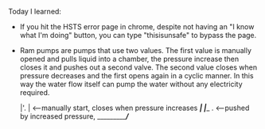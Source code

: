 Today I learned:

- If you hit the HSTS error page in chrome, despite not having an "I know what I'm doing" button, you can type "thisisunsafe" to bypass the page.

- Ram pumps are pumps that use two values.  The first value is manually opened and pulls liquid into a chamber, the pressure increase then closes it and pushes out a second valve.  The second value closes when pressure decreases and the first opens again in a cyclic manner.  In this way the water flow itself can pump the water without any electricity required.
       
     |'. | <--manually start, closes when pressure increases
_____|   |______
             . <--pushed by increased pressure, 
____________/___